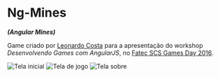 # Ng-Mines
**_(Angular Mines)_**

Game criado por [Leonardo Costa](https://www.linkedin.com/in/leonardo-costa-37907592) para a apresentação do workshop *Desenvolvendo Games com AngularJS*, no [Fatec SCS Games Day 2016](https://www.facebook.com/fatecgamesday/).

![Tela inicial](https://raw.githubusercontent.com/NexTeck/ngmines/master/print%20(2).png)
![Tela de jogo](https://raw.githubusercontent.com/NexTeck/ngmines/master/print%20(1).png)
![Tela sobre](https://raw.githubusercontent.com/NexTeck/ngmines/master/print%20(3).png)
